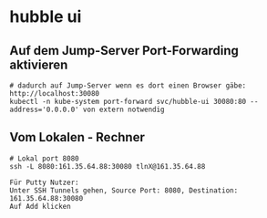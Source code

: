 # hubble ui 

## Auf dem Jump-Server Port-Forwarding aktivieren 

```
# dadurch auf Jump-Server wenn es dort einen Browser gäbe: http://localhost:30080
kubectl -n kube-system port-forward svc/hubble-ui 30080:80 --address='0.0.0.0' von extern notwendig 
```


## Vom Lokalen - Rechner  

```
# Lokal port 8080 
ssh -L 8080:161.35.64.88:30080 tlnX@161.35.64.88
```

```
Für Putty Nutzer:
Unter SSH Tunnels gehen, Source Port: 8080, Destination: 161.35.64.88:30080
Auf Add klicken
```
